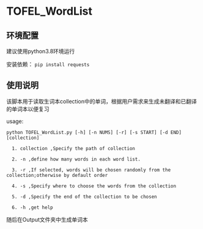 # TOFEL_WordList

## 环境配置

建议使用python3.8环境运行

安装依赖： `pip install requests`

## 使用说明

 该脚本用于读取生词本collection中的单词，根据用户需求来生成未翻译和已翻译的单词本以便复习
 
 usage:
 
    python TOFEL_WordList.py [-h] [-n NUMS] [-r] [-s START] [-d END] [collection]
    
      1. collection ,Specify the path of collection
      
      2. -n ,define how many words in each word list.
      
      3. -r ,If selected, words will be chosen randomly from the collection;otherwise by default order
      
      4. -s ,Specify where to choose the words from the collection
      
      5. -d ,Specify the end of the collection to be chosen
      
      6. -h ,get help

随后在Output文件夹中生成单词本


   
